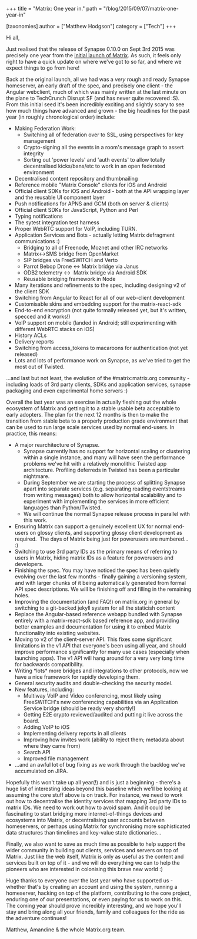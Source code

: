 +++
title = "Matrix: One year in."
path = "/blog/2015/09/07/matrix-one-year-in"

[taxonomies]
author = ["Matthew Hodgson"]
category = ["Tech"]
+++

Hi all,

Just realised that the release of Synapse 0.10.0 on Sept 3rd 2015 was precisely one year from the <a href="http://matrix.org/blog/2014/09/03/welcome-to-the-matrix-blog/">initial launch of Matrix</a>. As such, it feels only right to have a quick update on where we've got to so far, and where we expect things to go from here!

Back at the original launch, all we had was a *very* rough and ready Synapse homeserver, an early draft of the spec, and precisely one client - the Angular webclient, much of which was mainly written at the last minute on the plane to TechCrunch Disrupt SF (and has never quite recovered :S). From this initial seed it's been incredibly exciting and slightly scary to see how much things have advanced and grown - the big headlines for the past year (in roughly chronological order) include:
<ul>
 <li>Making Federation Work:
<ul>
 <li>Switching all of federation over to SSL, using perspectives for key management</li>
 <li>Crypto-signing all the events in a room's message graph to assert integrity</li>
 <li>Sorting out 'power levels' and 'auth events' to allow totally decentralised kicks/bans/etc to work in an open federated environment</li>
</ul>
</li>
 <li>Decentralised content repository and thumbnailing</li>
 <li>Reference mobile "Matrix Console" clients for iOS and Android</li>
 <li>Official client SDKs for iOS and Android - both at the API wrapping layer and the reusable UI component layer</li>
 <li>Push notifications for APNS and GCM (both on server & clients)</li>
 <li>Official client SDKs for JavaScript, Python and Perl</li>
 <li>Typing notifications</li>
 <li>The sytest integration test harness</li>
 <li>Proper WebRTC support for VoIP, including TURN.</li>
 <li>Application Services and Bots - actually letting Matrix defragment communications :)
<ul>
 <li>Bridging to all of Freenode, Moznet and other IRC networks</li>
 <li>Matrix&lt;-&gt;SMS bridge from OpenMarket</li>
 <li>SIP bridges via FreeSWITCH and Verto</li>
 <li>Parrot Bebop Drone &lt;-&gt; Matrix bridge via Janus</li>
 <li>ODB2 telemetry &lt;-&gt;  Matrix bridge via Android SDK</li>
 <li>Reusable bridging framework in Node</li>
</ul>
</li>
 <li>Many iterations and refinements to the spec, including designing v2 of the client SDK</li>
 <li>Switching from Angular to React for all of our web-client development</li>
 <li>Customisable skins and embedding support for the matrix-react-sdk</li>
 <li>End-to-end encryption (not quite formally released yet, but it's written, specced and it works!)</li>
 <li>VoIP support on mobile (landed in Android; still experimenting with different WebRTC stacks on iOS)</li>
 <li>History ACLs</li>
 <li>Delivery reports</li>
 <li>Switching from access_tokens to macaroons for authentication (not yet released)</li>
 <li>Lots and lots of performance work on Synapse, as we've tried to get the most out of Twisted.</li>
</ul>
...and last but not least, the evolution of the #matrix:matrix.org community - including loads of 3rd party clients, SDKs and application services, synapse packaging and even experimental home servers :)

Overall the last year was an exercise in actually fleshing out the whole ecosystem of Matrix and getting it to a stable usable beta acceptable to early adopters. The plan for the next 12 months is then to make the transition from stable beta to a properly production grade environment that can be used to run large scale services used by normal end-users. In practice, this means:
<ul>
 <li>A major rearchitecture of Synapse.
<ul>
 <li>Synapse currently has no support for horizontal scaling or clustering within a single instance, and many will have seen the performance problems we've hit with a relatively monolithic Twisted app architecture. Profiling deferreds in Twisted has been a particular nightmare.</li>
 <li>During September we are starting the process of splitting Synapse apart into separate services (e.g. separating reading eventstreams from writing messages) both to allow horizontal scalability and to experiment with implementing the services in more efficient languages than Python/Twisted.</li>
 <li>We will continue the normal Synapse release process in parallel with this work.</li>
</ul>
</li>
 <li>Ensuring Matrix can support a genuinely excellent UX for normal end-users on glossy clients, and supporting glossy client development as required.  The days of Matrix being just for powerusers are numbered... :)</li>
 <li>Switching to use 3rd party IDs as the primary means of referring to users in Matrix, hiding matrix IDs as a feature for powerusers and developers.</li>
 <li>Finishing the spec. You may have noticed the spec has been quietly evolving over the last few months - finally gaining a versioning system, and with larger chunks of it being automatically generated from formal API spec descriptions. We will be finishing off and filling in the remaining holes.</li>
 <li>Improving the documentation (and FAQ!) on matrix.org in general by switching to a git-backed jekyll system for all the staticish content</li>
 <li>Replace the Angular-based reference webapp bundled with Synapse entirely with a matrix-react-sdk based reference app, and providing better examples and documentation for using it to embed Matrix functionality into existing websites.</li>
 <li>Moving to v2 of the client-server API. This fixes some significant limitations in the v1 API that everyone's been using all year, and should improve performance significantly for many use cases (especially when launching apps). The v1 API will hang around for a very very long time for backwards compatibility.</li>
 <li>Writing *lots* more bridges and integrations to other protocols, now we have a nice framework for rapidly developing them.</li>
 <li>General security audits and double-checking the security model.</li>
 <li>New features, including:
<ul>
 <li>Multiway VoIP and Video conferencing, most likely using FreeSWITCH's new conferencing capabilities via an Application Service bridge (should be ready very shortly!)</li>
 <li>Getting E2E crypto reviewed/audited and putting it live across the board.</li>
 <li>Adding VoIP to iOS</li>
 <li>Implementing delivery reports in all clients</li>
 <li>Improving how invites work (ability to reject them; metadata about where they came from)</li>
 <li>Search API</li>
 <li>Improved file management</li>
</ul>
</li>
 <li>...and an awful lot of bug fixing as we work through the backlog we've accumulated on JIRA.</li>
</ul>
Hopefully this won't take up all year(!) and is just a beginning - there's a huge list of interesting ideas beyond this baseline which we'll be looking at assuming the core stuff above is on track. For instance, we need to work out how to decentralise the identity services that mapping 3rd party IDs to matrix IDs. We need to work out how to avoid spam. And it could be fascinating to start bridging more internet-of-things devices and ecosystems into Matrix, or decentralising user accounts between homeservers, or perhaps using Matrix for synchronising more sophisticated data structures than timelines and key-value state dictionaries...

Finally, we also want to save as much time as possible to help support the wider community in building out clients, services and servers on top of Matrix. Just like the web itself, Matrix is only as useful as the content and services built on top of it - and we will do everything we can to help the pioneers who are interested in colonising this brave new world :)

Huge thanks to everyone over the last year who have supported us - whether that's by creating an account and using the system, running a homeserver, hacking on top of the platform, contributing to the core project, enduring one of our presentations, or even paying for us to work on this. The coming year should prove incredibly interesting, and we hope you'll stay and bring along all your friends, family and colleagues for the ride as the adventure continues!

Matthew, Amandine & the whole Matrix.org team.
